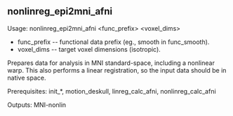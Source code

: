 nonlinreg_epi2mni_afni
----------------------
Usage: nonlinreg_epi2mni_afni <func_prefix> <voxel_dims>

+ func_prefix -- functional data prefix (eg., smooth in func_smooth). 
+ voxel_dims -- target voxel dimensions (isotropic).

Prepares data for analysis in MNI standard-space, including a nonlinear warp. This also performs a linear registration, so the input data should be in native space.

Prerequisites: init_*, motion_deskull, linreg_calc_afni, nonlinreg_calc_afni

Outputs: MNI-nonlin
